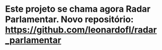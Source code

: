 Este projeto se chama agora Radar Parlamentar.
Novo repositório: https://github.com/leonardofl/radar_parlamentar
========

